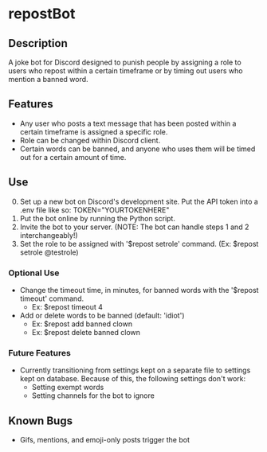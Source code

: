 # repostBot

## Description
A joke bot for Discord designed to punish people by assigning a role to users who repost within a certain timeframe or by timing out users who mention a banned word.

## Features
- Any user who posts a text message that has been posted within a certain timeframe is assigned a specific role.
- Role can be changed within Discord client.
- Certain words can be banned, and anyone who uses them will be timed out for a certain amount of time.

## Use
0. Set up a new bot on Discord's development site. Put the API token into a .env file like so: TOKEN="YOURTOKENHERE"
1. Put the bot online by running the Python script.
2. Invite the bot to your server. (NOTE: The bot can handle steps 1 and 2 interchangeably!)
3. Set the role to be assigned with '$repost setrole' command. (Ex: $repost setrole @testrole)

### Optional Use
- Change the timeout time, in minutes, for banned words with the '$repost timeout' command.
  - Ex: $repost timeout 4
- Add or delete words to be banned (default: 'idiot')
  - Ex: $repost add banned clown
  - Ex: $repost delete banned clown

### Future Features
- Currently transitioning from settings kept on a separate file to settings kept on database. Because of this, the following settings don't work:
  - Setting exempt words
  - Setting channels for the bot to ignore


## Known Bugs
- Gifs, mentions, and emoji-only posts trigger the bot
